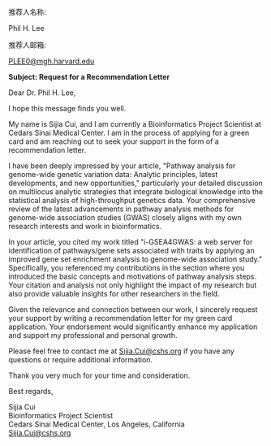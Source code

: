 推荐人名称:

Phil H. Lee

推荐人邮箱:

PLEE0@mgh.harvard.edu


**Subject: Request for a Recommendation Letter**

Dear Dr. Phil H. Lee,

I hope this message finds you well.

My name is Sijia Cui, and I am currently a Bioinformatics Project Scientist at Cedars Sinai Medical Center. I am in the process of applying for a green card and am reaching out to seek your support in the form of a recommendation letter.

I have been deeply impressed by your article, "Pathway analysis for genome-wide genetic variation data: Analytic principles, latest developments, and new opportunities," particularly your detailed discussion on multilocus analytic strategies that integrate biological knowledge into the statistical analysis of high-throughput genetics data. Your comprehensive review of the latest advancements in pathway analysis methods for genome-wide association studies (GWAS) closely aligns with my own research interests and work in bioinformatics.

In your article, you cited my work titled "i-GSEA4GWAS: a web server for identification of pathways/gene sets associated with traits by applying an improved gene set enrichment analysis to genome-wide association study." Specifically, you referenced my contributions in the section where you introduced the basic concepts and motivations of pathway analysis steps. Your citation and analysis not only highlight the impact of my research but also provide valuable insights for other researchers in the field.

Given the relevance and connection between our work, I sincerely request your support by writing a recommendation letter for my green card application. Your endorsement would significantly enhance my application and support my professional and personal growth.

Please feel free to contact me at Sijia.Cui@cshs.org if you have any questions or require additional information.

Thank you very much for your time and consideration.

Best regards,

Sijia Cui  
Bioinformatics Project Scientist  
Cedars Sinai Medical Center, Los Angeles, California  
Sijia.Cui@cshs.org